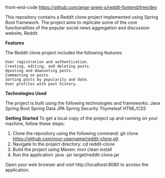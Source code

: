 front-end-code https://github.com/amar-preet-s/reddit-fontend/tree/dev

This repository contains a Reddit clone project implemented using Spring Boot framework. The project aims to replicate some of the core functionalities of the popular social news aggregation and discussion website, Reddit.

**Features**

The Reddit clone project includes the following features:

    User registration and authentication.
    Creating, editing, and deleting posts.
    Upvoting and downvoting posts.
    Commenting on posts.
    Sorting posts by popularity and date.
    User profiles with post history.

**Technologies Used**
    
The project is built using the following technologies and frameworks:
    Java
    Spring Boot
    Spring Data JPA
    Spring Security
    Thymeleaf
    HTML/CSS
    
**Getting Started**
To get a local copy of the project up and running on your machine, follow these steps:

1. Clone the repository using the following command:
    git clone https://github.com/your-username/reddit-clone.git
2. Navigate to the project directory:
    cd reddit-clone
3. Build the project using Maven:
    mvn clean install
4. Run the application:
    java -jar target/reddit-clone.jar

Open your web browser and visit http://localhost:8080 to access the application.
